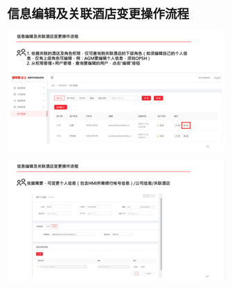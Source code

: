 # 信息编辑及关联酒店变更操作流程

![&#x4FE1;&#x606F;&#x7F16;&#x8F91;&#x53CA;&#x5173;&#x8054;&#x9152;&#x5E97;](../../.gitbook/assets/image%20%28180%29.png)

  


![&#x4FE1;&#x606F;&#x53D8;&#x66F4;](../../.gitbook/assets/image%20%2836%29.png)

